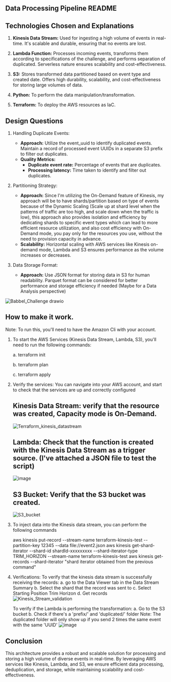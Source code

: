 ## Data Processing Pipeline README

## Technologies Chosen and Explanations

1. **Kinesis Data Stream:** Used for ingesting a high volume of events in real-time. It's scalable and durable, ensuring that no events are lost.

2. **Lambda Function:** Processes incoming events, transforms them according to specifications of the challenge, and performs separation of duplicated. Serverless nature ensures scalability and cost-effectiveness.

3. **S3:** Stores transformed data partitioned based on event type and created date. Offers high durability, scalability, and cost-effectiveness for storing large volumes of data.

4. **Python:** To perform the data manipulation/transformation.

5. **Terraform:** To deploy the AWS resources as IaC.

## Design Questions

1. Handling Duplicate Events:

    - **Approach:** Utilize the event_uuid to identify duplicated events. Maintain a record of processed event UUIDs in a separate S3 prefix to filter out duplicates.
    - **Quality Metrics:**
        - **Duplicate event rate:** Percentage of events that are duplicates.
        - **Processing latency:** Time taken to identify and filter out duplicates.
        
2. Partitioning Strategy:

    - **Approach:** Since I'm utilizing the On-Demand feature of Kinesis, my approach will be to have shards/partition based on type of events because of the Dynamic Scaling (Scale up at shard level when the patterns of traffic are too high, and scale down when the traffic is low), this approach also provides isolation and efficiency by dedicating shards to specific event types which can lead to more efficient resource utilization, and also cost efficiency with On-Demand mode, you pay only for the resources you use, without the need to provision capacity in advance. 
    - **Scalability:** Horizontal scaling with AWS services like Kinesis on-demand mode, Lambda and S3 ensures performance as the volume increases or decreases. 

3. Data Storage Format:

    - **Approach:** Use JSON format for storing data in S3 for human readability. Parquet format can be considered for better performance and storage efficiency if needed (Maybe for a Data Analysis perspective)

![Babbel_Challenge drawio](https://github.com/arpeggito/babbel_challenge/assets/145495639/edff27c8-7602-44d9-aeda-85f2fff1f6b9)

## How to make it work.
Note: To run this, you'll need to have the Amazon Cli with your account.
1. To start the AWS Services (Kinesis Data Stream, Lambda, S3), you'll need to run the following commands:
   
    a. terraform init

    b. terraform plan

    c. terraform apply
   
3. Verify the services: You can navigate into your AWS account, and start to check that the services are up and correctly configured
    ## Kinesis Data Stream: verify that the resource was created, Capacity mode is On-Demand.
    ![Terraform_kinesis_datastream](https://github.com/arpeggito/babbel_challenge/assets/145495639/5691223b-ed35-404e-90b5-ba7780f6dad4)
    ## Lambda: Check that the function is created with the Kinesis Data Stream as a trigger source. (I've attached a JSON file to test the script)
    ![image](https://github.com/arpeggito/babbel_challenge/assets/145495639/6ed19eec-e017-4740-a895-8a8d7c94fc59)
    ## S3 Bucket: Verify that the S3 bucket was created.
    ![S3_bucket](https://github.com/arpeggito/babbel_challenge/assets/145495639/9541c06e-b1b2-4c9e-9c4f-46b6e0baaae6)

   


5. To inject data into the Kinesis data stream, you can perform the following commands

    aws kinesis put-record --stream-name terraform-kinesis-test --partition-key 12345 --data file://event2.json
    aws kinesis get-shard-iterator --shard-id shardId-xxxxxxxxx --shard-iterator-type TRIM_HORIZON --stream-name terraform-kinesis-test
    aws kinesis get-records --shard-iterator "shard iterator obtained from the previous command"

6. Verifications:
    To verify that the kinesis data stream is successfully receiving the records:
        a. go to the Data Viewer tab in the Data Stream Summary
        b. Select the shard that the record was sent to
        c. Select Starting Position Trim Horizon
        d. Get records
       ![Kinesis_Stream_validation](https://github.com/arpeggito/babbel_challenge/assets/145495639/ba1a1fe9-01ea-4337-9b46-b09c2e85076b)

   To verify if the Lambda is performing the transformation:
        a. Go to the S3 bucket
        b. Check if there's a 'prefix/' and 'duplicated/' folder
           Note: The duplicated folder will only show up if you send 2 times the same event with the same 'UUID'
        ![image](https://github.com/arpeggito/babbel_challenge/assets/145495639/99fbf3b4-73b6-4162-afaa-77a8ac64e7ef)

## Conclusion
This architecture provides a robust and scalable solution for processing and storing a high volume of diverse events in real-time. By leveraging AWS services like Kinesis, Lambda, and S3, we ensure efficient data processing, deduplication, and storage, while maintaining scalability and cost-effectiveness.


